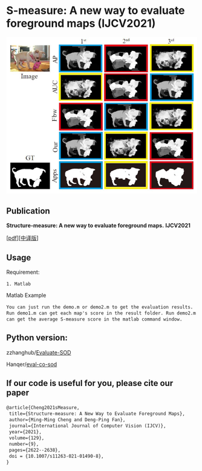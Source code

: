 # S-measure: A new way to evaluate foreground maps (IJCV2021)

![alt tag](S-measure.jpg)

## Publication

**Structure-measure: A new way to evaluate foreground maps.**  **IJCV2021** 

[[pdf](https://link.springer.com/article/10.1007/s11263-021-01490-8)][[中译版](https://dengpingfan.github.io/papers/[2021][IJCV]Smeasure_Chinese.pdf)]


## Usage

Requirement:
  
    1. Matlab
    
Matlab Example
    
    You can just run the demo.m or demo2.m to get the evaluation results.
    Run demo1.m can get each map's score in the result folder. Run demo2.m can get the average S-measure score in the matlab command window.
    
## Python version: 
zzhanghub/[Evaluate-SOD](https://github.com/Hanqer/Evaluate-SOD)

Hanqer/[eval-co-sod](https://github.com/zzhanghub/eval-co-sod)

## If our code is useful for you, please cite our paper

	@article{Cheng2021sMeasure,
  	 title={Structure-measure: A New Way to Evaluate Foreground Maps},
	 author={Ming-Ming Cheng and Deng-Ping Fan},
	 journal={International Journal of Computer Vision (IJCV)},
	 year={2021},
	 volume={129},
	 number={9},
	 pages={2622--2638},
	 doi = {10.1007/s11263-021-01490-8},
	}
 	
	
